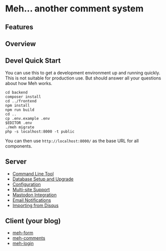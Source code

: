 # Meh... another comment system

## Features



## Overview

## Devel Quick Start

You can use this to get a development environment up and running quickly. This is not suitable for production use. But should answer all your questions about how Meh works.

    cd backend
    composer install
    cd ../frontend
    npm install
    npm run build
    cd ..
    cp .env.example .env
    $EDITOR .env
    ./meh migrate
    php -s localhost:8000 -t public

You can then use `http://localhost:8000/` as the base URL for all components.

## Server


* [Command Line Tool](doc/cli.md)
* [Database Setup and Upgrade](doc/migrate.md) 
* [Configuration](doc/config.md)
* [Multi-site Support](doc/multisite.md)
* [Mastodon Integration](doc/mastodon.md)
* [Email Notifications](doc/smtp.md)
* [Importing from Disqus](doc/disqus.md)


## Client (your blog)

* [meh-form](./frontend/src/components/meh-form/readme.md)
* [meh-comments](./frontend/src/components/meh-comments/readme.md)
* [meh-login](./frontend/src/components/meh-login/readme.md)

